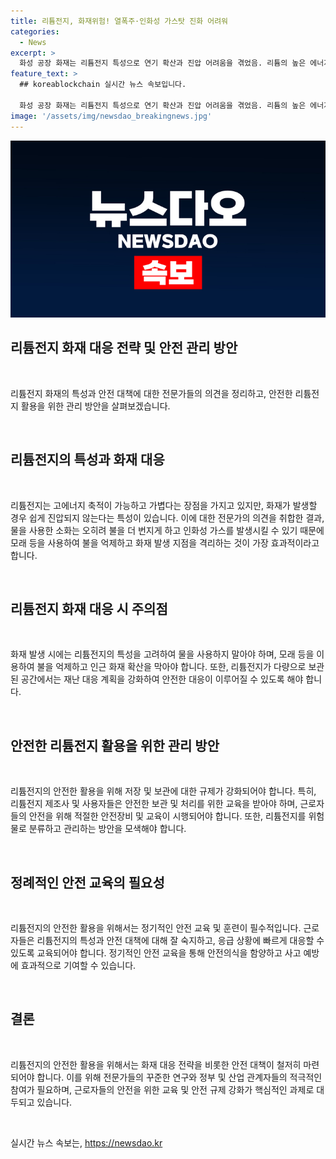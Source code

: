 ```yaml
---
title: 리튬전지, 화재위험! 열폭주·인화성 가스탓 진화 어려워
categories:
  - News
excerpt: >
  화성 공장 화재는 리튬전지 특성으로 연기 확산과 진압 어려움을 겪었음. 리튬의 높은 에너지 밀도와 가벼움은 장점이지만, 불이 붙으면 어려움이 따름. 리튬전지 화재는 물을 뿌리면 더 심해지고, 현장 진입이 어렵다. 이번 화재에서는 리튬배터리 보관이 어려워 진화가 어려웠고, 완제품인 리튬전지의 위험물 분류 문제와 안전 등의 관리 방안이 필요하다는 전문가 의견이 나옴. (150자)
feature_text: >
  ## koreablockchain 실시간 뉴스 속보입니다.

  화성 공장 화재는 리튬전지 특성으로 연기 확산과 진압 어려움을 겪었음. 리튬의 높은 에너지 밀도와 가벼움은 장점이지만, 불이 붙으면 어려움이 따름. 리튬전지 화재는 물을 뿌리면 더 심해지고, 현장 진입이 어렵다. 이번 화재에서는 리튬배터리 보관이 어려워 진화가 어려웠고, 완제품인 리튬전지의 위험물 분류 문제와 안전 등의 관리 방안이 필요하다는 전문가 의견이 나옴. (150자)
image: '/assets/img/newsdao_breakingnews.jpg'
---
```


<p><img src="/assets/img/newsdao_breakingnews.jpg" alt="koreablockchain 속보" /></p>

<h2 data-ke-size="size26">리튬전지 화재 대응 전략 및 안전 관리 방안</h2>

<p data-ke-size="size16">&nbsp;</p>

<p>리튬전지 화재의 특성과 안전 대책에 대한 전문가들의 의견을 정리하고, 안전한 리튬전지 활용을 위한 관리 방안을 살펴보겠습니다.</p>

<p data-ke-size="size16">&nbsp;</p>

<h2 data-ke-size="size24">리튬전지의 특성과 화재 대응</h2>

<p data-ke-size="size16">&nbsp;</p>

<p>리튬전지는 고에너지 축적이 가능하고 가볍다는 장점을 가지고 있지만, 화재가 발생할 경우 쉽게 진압되지 않는다는 특성이 있습니다. 이에 대한 전문가의 의견을 취합한 결과, 물을 사용한 소화는 오히려 불을 더 번지게 하고 인화성 가스를 발생시킬 수 있기 때문에 모래 등을 사용하여 불을 억제하고 화재 발생 지점을 격리하는 것이 가장 효과적이라고 합니다.</p>

<p data-ke-size="size16">&nbsp;</p>

<h2 data-ke-size="size24">리튬전지 화재 대응 시 주의점</h2>

<p data-ke-size="size16">&nbsp;</p>

<p>화재 발생 시에는 리튬전지의 특성을 고려하여 물을 사용하지 말아야 하며, 모래 등을 이용하여 불을 억제하고 인근 화재 확산을 막아야 합니다. 또한, 리튬전지가 다량으로 보관된 공간에서는 재난 대응 계획을 강화하여 안전한 대응이 이루어질 수 있도록 해야 합니다.</p>

<p data-ke-size="size16">&nbsp;</p>

<h2 data-ke-size="size24">안전한 리튬전지 활용을 위한 관리 방안</h2>

<p data-ke-size="size16">&nbsp;</p>

<p>리튬전지의 안전한 활용을 위해 저장 및 보관에 대한 규제가 강화되어야 합니다. 특히, 리튬전지 제조사 및 사용자들은 안전한 보관 및 처리를 위한 교육을 받아야 하며, 근로자들의 안전을 위해 적절한 안전장비 및 교육이 시행되어야 합니다. 또한, 리튬전지를 위험물로 분류하고 관리하는 방안을 모색해야 합니다.</p>

<p data-ke-size="size16">&nbsp;</p>

<h2 data-ke-size="size24">정례적인 안전 교육의 필요성</h2>

<p data-ke-size="size16">&nbsp;</p>

<p>리튬전지의 안전한 활용을 위해서는 정기적인 안전 교육 및 훈련이 필수적입니다. 근로자들은 리튬전지의 특성과 안전 대책에 대해 잘 숙지하고, 응급 상황에 빠르게 대응할 수 있도록 교육되어야 합니다. 정기적인 안전 교육을 통해 안전의식을 함양하고 사고 예방에 효과적으로 기여할 수 있습니다.</p>

<p data-ke-size="size16">&nbsp;</p>

<h2 data-ke-size="size24">결론</h2>

<p data-ke-size="size16">&nbsp;</p>

<p>리튬전지의 안전한 활용을 위해서는 화재 대응 전략을 비롯한 안전 대책이 철저히 마련되어야 합니다. 이를 위해 전문가들의 꾸준한 연구와 정부 및 산업 관계자들의 적극적인 참여가 필요하며, 근로자들의 안전을 위한 교육 및 안전 규제 강화가 핵심적인 과제로 대두되고 있습니다.</p>

<p data-ke-size="size16">&nbsp;</p>
실시간 뉴스 속보는, <a href="https://newsdao.kr" rel="dofollow">https://newsdao.kr</a>


